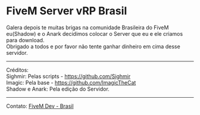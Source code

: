 # FiveM Server vRP Brasil  
Galera depois te muitas brigas na comunidade Brasileira do FiveM eu(Shadow) e o Anark decidimos colocar o Server que eu e ele criamos para download.  
Obrigado a todos e por favor não tente ganhar dinheiro em cima desse servidor.  
**************************************************************************************************************************************
Créditos:  
Sighmir: Pelas scripts - https://github.com/Sighmir  
Imagic: Pela base - https://github.com/ImagicTheCat  
Shadow e Anark: Pela edição do Servidor.  
**************************************************************************************************************************************
Contato: [FiveM Dev - Brasil](https://discord.gg/QHT9dVz)
